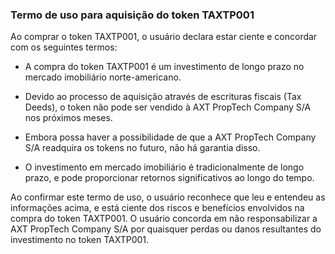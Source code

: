 ### Termo de uso para aquisição do token TAXTP001

Ao comprar o token TAXTP001, o usuário declara estar ciente e concordar com os seguintes termos:

- A compra do token TAXTP001 é um investimento de longo prazo no mercado imobiliário norte-americano.

- Devido ao processo de aquisição através de escrituras fiscais (Tax Deeds), o token não pode ser vendido à AXT PropTech Company S/A nos próximos meses.

- Embora possa haver a possibilidade de que a AXT PropTech Company S/A readquira os tokens no futuro, não há garantia disso.

- O investimento em mercado imobiliário é tradicionalmente de longo prazo, e pode proporcionar retornos significativos ao longo do tempo.

Ao confirmar este termo de uso, o usuário reconhece que leu e entendeu as informações acima, e está ciente dos riscos e benefícios envolvidos na compra do token TAXTP001. O usuário concorda em não responsabilizar a AXT PropTech Company S/A por quaisquer perdas ou danos resultantes do investimento no token TAXTP001.
